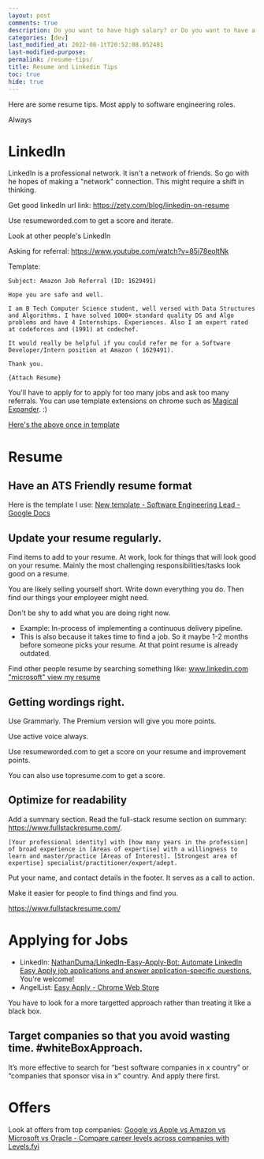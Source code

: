 ```yaml
---
layout: post
comments: true
description: Do you want to have high salary? or Do you want to have a good career? or Both?
categories: [dev]
last_modified_at: 2022-08-1tT20:52:08.052481
last-modified-purpose:
permalink: /resume-tips/
title: Resume and Linkedin Tips
toc: true
hide: true
---
```

Here are some resume tips. Most apply to software engineering roles.

Always 

# LinkedIn

LinkedIn is a professional network. It isn't a network of friends. So go with he hopes of making a "network" connection. This might require a shift in thinking.

Get good linkedIn url link: https://zety.com/blog/linkedin-on-resume

Use resumeworded.com to get a score and iterate.

Look at other people's LinkedIn

Asking for referral: https://www.youtube.com/watch?v=85i78eoltNk

Template:

```
Subject: Amazon Job Referral (ID: 1629491)

Hope you are safe and well.

I am B Tech Computer Science student, well versed with Data Structures and Algorithms. I have solved 1000+ standard quality DS and Algo problems and have 4 Internships. Experiences. Also I am expert rated at codeforces and (1991) at codechef.

It would really be helpful if you could refer me for a Software Developer/Intern position at Amazon ( 1629491).

Thank you.

{Attach Resume}
```

You'll have to apply for to apply for too many jobs and ask too many referrals. You can use template extensions on chrome such as [Magical Expander](https://chrome.google.com/webstore/detail/magical-text-expander-aut/iibninhmiggehlcdolcilmhacighjamp). :)

[Here's the above once in template](https://www.getmagical.com/share/shortcuts?shareId=fb2d1e6b-49d5-4999-aa10-b5262a9dd01f&utm_source=referral&utm_campaign=share_referral_magical_pro_beta_default&utm_medium=copy_link)


# Resume

## Have an ATS Friendly resume format

Here is the template I use: [New template - Software Engineering Lead - Google Docs](https://docs.google.com/document/d/1iTtI7EG0Q74-qgmFLIApCKIJEA-248i-I8LgNbL9pIU/edit)

## Update your resume regularly.

Find items to add to your resume. At work, look for things that will look good on your resume. Mainly the most challenging responsibilities/tasks look good on a resume.

You are likely selling yourself short. Write down everything you do. Then find our things your employeer might need.

Don't be shy to add what you are doing right now.
- Example: In-process of implementing a continuous delivery pipeline.
- This is also because it takes time to find a job. So it maybe 1-2 months before someone picks your resume. At that point resume is already outdated.

Find other people resume by searching something like: [www.linkedin.com "microsoft" view my resume](https://www.google.com/search?q=www.linkedin.com+%22microsoft%22+view+my+resume&rlz=1C5CHFA_enIN995IN995&ei=t-lQY_3IIcPEz7sPqOeuuAM&ved=0ahUKEwi9gPSRlu76AhVD4nMBHaizCzcQ4dUDCA8&uact=5&oq=www.linkedin.com+%22microsoft%22+view+my+resume&gs_lcp=Cgxnd3Mtd2l6LXNlcnAQAzIFCAAQgAQyBQgAEIAEMgUIABCABDIFCAAQgAQyBQgAEIAEMgUIABCABDIFCAAQgAQyBggAEAgQHjIFCAAQhgMyBQgAEIYDOgoIABBHENYEELADOg0IABDkAhDWBBCwAxgBOgYIABAHEB5KBAhNGAFKBAhBGABKBAhGGAFQ9rMCWMHEAmCnxwJoBXABeACAAYwBiAGEApIBAzAuMpgBAKABAcgBDcABAdoBBggBEAEYCQ&sclient=gws-wiz-serp)

## Getting wordings right.

Use Grammarly. The Premium version will give you more points. 

Use active voice always.

Use resumeworded.com to get a score on your resume and improvement points.

You can also use topresume.com to get a score.

## Optimize for readability

Add a summary section. Read the full-stack resume section on summary: https://www.fullstackresume.com/.

```
[Your professional identity] with [how many years in the profession] of broad experience in [Areas of expertise] with a willingness to learn and master/practice [Areas of Interest]. [Strongest area of expertise] specialist/practitioner/expert/adept.
```

Put your name, and contact details in the footer. It serves as a call to action.

Make it easier for people to find things and find you.

https://www.fullstackresume.com/

# Applying for Jobs

- LinkedIn: [NathanDuma/LinkedIn-Easy-Apply-Bot: Automate LinkedIn Easy Apply job applications and answer application-specific questions.](https://github.com/NathanDuma/LinkedIn-Easy-Apply-Bot) You're welcome! 
- AngelList: [Easy Apply - Chrome Web Store](https://chrome.google.com/webstore/detail/easy-apply/pgdkaehkejiaemknlpknmjioedpjaphg)

You have to look for a more targetted approach rather than treating it like a black box.

## Target companies so that you avoid wasting time. #whiteBoxApproach.

It’s more effective to search for “best software companies in x country” or “companies that sponsor visa in x” country. And apply there first.


# Offers

Look at offers from top companies: [Google vs Apple vs Amazon vs Microsoft vs Oracle - Compare career levels across companies with Levels.fyi](https://www.levels.fyi/?compare=Google,Apple,Amazon,Microsoft,Oracle&track=Software%20Engineer)